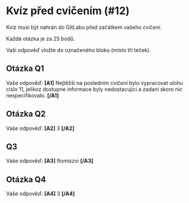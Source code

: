 # Kvíz před cvičením (#12)

Kvíz musí být nahrán do GitLabu před začátkem vašeho cvičení.

Každá otázka je za 25 bodů.

Vaši odpověď vložte do označeného bloku (místo tří teček).


## Otázka Q1


Vaše odpověď: **[A1]** Nejtěžší na posledním cvičení bylo  vypracovat ulohu cislo 11, jelikoz dostupne informace byly nedostacujici a zadani skoro nic nespecifikovalo. **[/A1]**

## Otázka Q2

Vaše odpověď: **[A2]** 3 **[/A2]**

## Q3

Vaše odpověď: **[A3]** ftomiszvi **[/A3]**


## Otázka Q4
 
Vaše odpověď: **[A4]** 3 **[/A4]**
